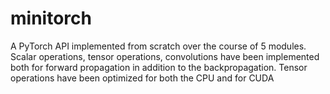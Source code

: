 # minitorch

A PyTorch API implemented from scratch over the course of 5 modules. Scalar operations, tensor operations, convolutions have been implemented both for forward propagation in addition to the backpropagation. Tensor operations have been optimized for both the CPU and for CUDA
